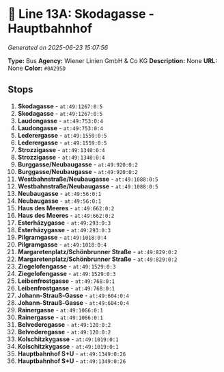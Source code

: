 # 🚌 Line 13A: Skodagasse - Hauptbahnhof

*Generated on 2025-06-23 15:07:56*

**Type:** Bus
**Agency:** Wiener Linien GmbH & Co KG
**Description:** None
**URL:** None
**Color:** `#0A295D`

## Stops

1. **Skodagasse** - `at:49:1267:0:5`
2. **Skodagasse** - `at:49:1267:0:5`
3. **Laudongasse** - `at:49:753:0:4`
4. **Laudongasse** - `at:49:753:0:4`
5. **Lederergasse** - `at:49:1559:0:5`
6. **Lederergasse** - `at:49:1559:0:5`
7. **Strozzigasse** - `at:49:1340:0:4`
8. **Strozzigasse** - `at:49:1340:0:4`
9. **Burggasse/Neubaugasse** - `at:49:920:0:2`
10. **Burggasse/Neubaugasse** - `at:49:920:0:2`
11. **Westbahnstraße/Neubaugasse** - `at:49:1088:0:5`
12. **Westbahnstraße/Neubaugasse** - `at:49:1088:0:5`
13. **Neubaugasse** - `at:49:56:0:1`
14. **Neubaugasse** - `at:49:56:0:1`
15. **Haus des Meeres** - `at:49:662:0:2`
16. **Haus des Meeres** - `at:49:662:0:2`
17. **Esterházygasse** - `at:49:293:0:3`
18. **Esterházygasse** - `at:49:293:0:3`
19. **Pilgramgasse** - `at:49:1018:0:4`
20. **Pilgramgasse** - `at:49:1018:0:4`
21. **Margaretenplatz/Schönbrunner Straße** - `at:49:829:0:2`
22. **Margaretenplatz/Schönbrunner Straße** - `at:49:829:0:2`
23. **Ziegelofengasse** - `at:49:1529:0:3`
24. **Ziegelofengasse** - `at:49:1529:0:3`
25. **Leibenfrostgasse** - `at:49:768:0:1`
26. **Leibenfrostgasse** - `at:49:768:0:1`
27. **Johann-Strauß-Gasse** - `at:49:604:0:4`
28. **Johann-Strauß-Gasse** - `at:49:604:0:4`
29. **Rainergasse** - `at:49:1066:0:1`
30. **Rainergasse** - `at:49:1066:0:1`
31. **Belvederegasse** - `at:49:120:0:2`
32. **Belvederegasse** - `at:49:120:0:2`
33. **Kolschitzkygasse** - `at:49:1019:0:1`
34. **Kolschitzkygasse** - `at:49:1019:0:1`
35. **Hauptbahnhof S+U** - `at:49:1349:0:26`
36. **Hauptbahnhof S+U** - `at:49:1349:0:26`